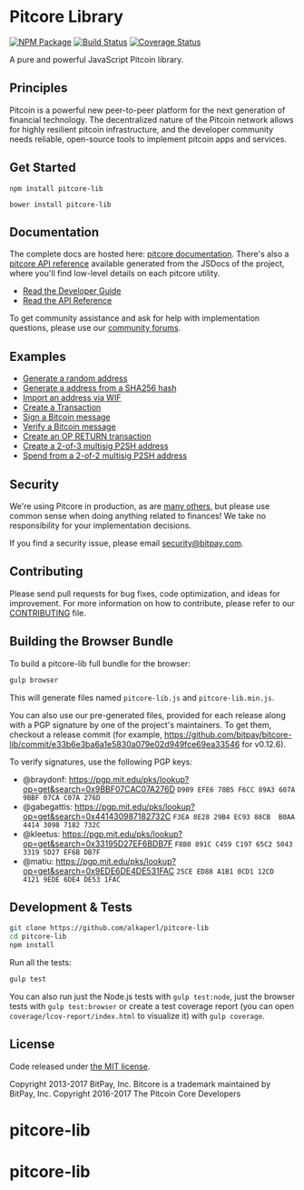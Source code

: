 Pitcore Library
=======

[![NPM Package](https://img.shields.io/npm/v/pitcore-lib.svg?style=flat-square)](https://www.npmjs.org/package/pitcore-lib)
[![Build Status](https://img.shields.io/travis/alkaperl/pitcore-lib.svg?branch=master&style=flat-square)](https://travis-ci.org/alkaperl/pitcore-lib)
[![Coverage Status](https://img.shields.io/coveralls/alkaperl/pitcore-lib.svg?style=flat-square)](https://coveralls.io/r/alkaperl/pitcore-lib)

A pure and powerful JavaScript Pitcoin library.

## Principles

Pitcoin is a powerful new peer-to-peer platform for the next generation of financial technology. The decentralized nature of the Pitcoin network allows for highly resilient pitcoin infrastructure, and the developer community needs reliable, open-source tools to implement pitcoin apps and services.

## Get Started

```
npm install pitcore-lib
```

```
bower install pitcore-lib
```

## Documentation

The complete docs are hosted here: [pitcore documentation](http://pitcore.io/guide/). There's also a [pitcore API reference](http://pitcore.io/api/) available generated from the JSDocs of the project, where you'll find low-level details on each pitcore utility.

- [Read the Developer Guide](http://pitcore.io/guide/)
- [Read the API Reference](http://pitcore.io/api/)

To get community assistance and ask for help with implementation questions, please use our [community forums](https://forum.pitcore.io/).

## Examples

* [Generate a random address](https://github.com/alkaperl/pitcore-lib/blob/master/docs/examples.md#generate-a-random-address)
* [Generate a address from a SHA256 hash](https://github.com/alkaperl/pitcore-lib/blob/master/docs/examples.md#generate-a-address-from-a-sha256-hash)
* [Import an address via WIF](https://github.com/alkaperl/pitcore-lib/blob/master/docs/examples.md#import-an-address-via-wif)
* [Create a Transaction](https://github.com/alkaperl/pitcore-lib/blob/master/docs/examples.md#create-a-transaction)
* [Sign a Bitcoin message](https://github.com/alkaperl/pitcore-lib/blob/master/docs/examples.md#sign-a-bitcoin-message)
* [Verify a Bitcoin message](https://github.com/alkaperl/pitcore-lib/blob/master/docs/examples.md#verify-a-bitcoin-message)
* [Create an OP RETURN transaction](https://github.com/alkaperl/pitcore-lib/blob/master/docs/examples.md#create-an-op-return-transaction)
* [Create a 2-of-3 multisig P2SH address](https://github.com/alkaperl/pitcore-lib/blob/master/docs/examples.md#create-a-2-of-3-multisig-p2sh-address)
* [Spend from a 2-of-2 multisig P2SH address](https://github.com/alkaperl/pitcore-lib/blob/master/docs/examples.md#spend-from-a-2-of-2-multisig-p2sh-address)


## Security

We're using Pitcore in production, as are [many others](http://pitcore.io#projects), but please use common sense when doing anything related to finances! We take no responsibility for your implementation decisions.

If you find a security issue, please email security@bitpay.com.

## Contributing

Please send pull requests for bug fixes, code optimization, and ideas for improvement. For more information on how to contribute, please refer to our [CONTRIBUTING](https://github.com/alkaperl/pitcore-lib/blob/master/CONTRIBUTING.md) file.

## Building the Browser Bundle

To build a pitcore-lib full bundle for the browser:

```sh
gulp browser
```

This will generate files named `pitcore-lib.js` and `pitcore-lib.min.js`.

You can also use our pre-generated files, provided for each release along with a PGP signature by one of the project's maintainers. To get them, checkout a release commit (for example, https://github.com/bitpay/bitcore-lib/commit/e33b6e3ba6a1e5830a079e02d949fce69ea33546 for v0.12.6).

To verify signatures, use the following PGP keys:
- @braydonf: https://pgp.mit.edu/pks/lookup?op=get&search=0x9BBF07CAC07A276D `D909 EFE6 70B5 F6CC 89A3 607A 9BBF 07CA C07A 276D`
- @gabegattis: https://pgp.mit.edu/pks/lookup?op=get&search=0x441430987182732C `F3EA 8E28 29B4 EC93 88CB  B0AA 4414 3098 7182 732C`
- @kleetus: https://pgp.mit.edu/pks/lookup?op=get&search=0x33195D27EF6BDB7F `F8B0 891C C459 C197 65C2 5043 3319 5D27 EF6B DB7F`
- @matiu: https://pgp.mit.edu/pks/lookup?op=get&search=0x9EDE6DE4DE531FAC `25CE ED88 A1B1 0CD1 12CD  4121 9EDE 6DE4 DE53 1FAC`


## Development & Tests

```sh
git clone https://github.com/alkaperl/pitcore-lib
cd pitcore-lib
npm install
```

Run all the tests:

```sh
gulp test
```

You can also run just the Node.js tests with `gulp test:node`, just the browser tests with `gulp test:browser`
or create a test coverage report (you can open `coverage/lcov-report/index.html` to visualize it) with `gulp coverage`.

## License

Code released under [the MIT license](https://github.com/alkaperl/pitcore-lib/blob/master/LICENSE).

Copyright 2013-2017 BitPay, Inc. Bitcore is a trademark maintained by BitPay, Inc.
Copyright 2016-2017 The Pitcoin Core Developers
# pitcore-lib
# pitcore-lib
